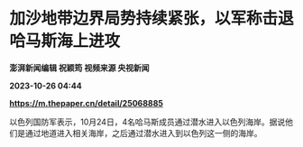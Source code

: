 # 加沙地带边界局势持续紧张，以军称击退哈马斯海上进攻
**澎湃新闻编辑 祝颖筠 视频来源 央视新闻**

**2023-10-26 04:44**

**https://m.thepaper.cn/detail/25068885**

以色列国防军表示，10月24日，4名哈马斯成员通过潜水进入以色列海岸。据说他们是通过地道进入相关海岸，之后通过潜水进入到以色列这一侧的海岸。